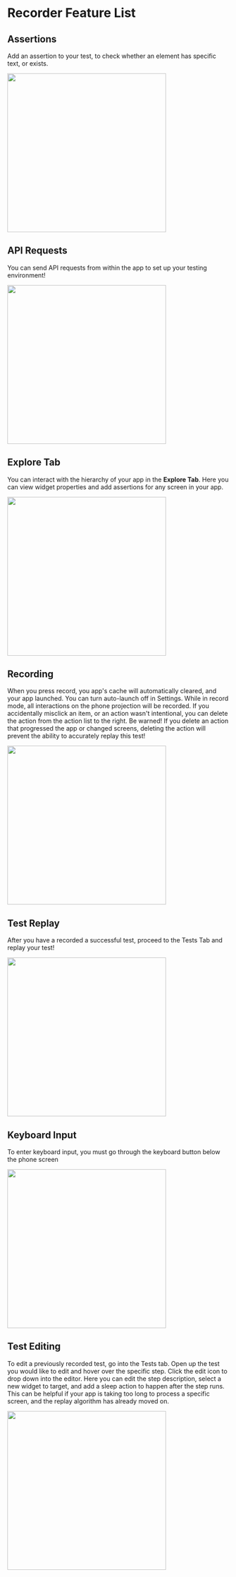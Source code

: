 # Recorder Feature List

## Assertions

Add an assertion to your test, to check whether an element has specific text, or exists.

<img src="../android/assertion.gif" height="360px" />

## API Requests

You can send API requests from within the app to set up your testing environment!

<img src="../android/api_request.gif" height="360px" />

## Explore Tab

You can interact with the hierarchy of your app in the **Explore Tab**. Here you can view widget properties and add assertions for any screen in your app.

<img src="../android/explore.gif" height="360px" />

## Recording

When you press record, you app's cache will automatically cleared, and your app launched. You can turn auto-launch off in Settings. While in record mode, all interactions on the phone projection will be recorded. If you accidentally misclick an item, or an action wasn't intentional, you can delete the action from the action list to the right. Be warned! If you delete an action that progressed the app or changed screens, deleting the action will prevent the ability to accurately replay this test!

<img src="../android/record.gif" height="360px" />

## Test Replay

After you have a recorded a successful test, proceed to the Tests Tab and replay your test!

<img src="../android/replay.gif" height="360px" />

## Keyboard Input

To enter keyboard input, you must go through the keyboard button below the phone screen

<img src="../android/keyboard.gif" height="360px" />

## Test Editing

To edit a previously recorded test, go into the Tests tab. Open up the test you would like to edit and hover over the specific step. Click the edit icon to drop down into the editor.  Here you can edit the step description, select a new widget to target, and add a sleep action to happen after the step runs. This can be helpful if your app is taking too long to process a specific screen, and the replay algorithm has already moved on.

<img src="../android/editing.gif" height="360px" />
